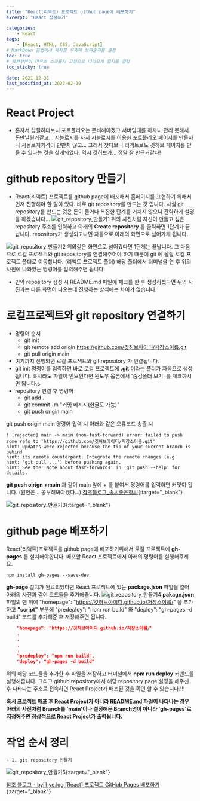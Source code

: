 ```yaml
---
title: "React(리액트) 프로젝트 github page에 배포하기"
excerpt: "React 삽질하기"

categories:
    - React
tags:
    - [React, HTML, CSS, JavaScript]
# MarkDown 문법에서 목차를 우측에 보여줄지를 결정
toc: true
# 목차부분이 마우스 스크롤시 고정으로 따라오게 할지를 결정
toc_sticky: true

date: 2021-12-31
last_modified_at: 2022-02-19
---
```


# React Project
- 혼자서 삽질하다보니 포트폴리오는 준비해야겠고 서버임대를 하자니 관리 못해서 돈만날릴거같고... 시놀로지를 사서 시놀로지를 이용한 포트폴리오 페이지를 만들자니 시놀로지가격이 만만치 않고... 그래서 찾다보니 리액트로도 깃허브 페이지를 만들 수 있다는 것을 찾게되었다. 역시 깃허브가... 정말 잘 만든거같다!

# github repository 만들기
- React(리액트) 프로젝트를 github page에 배포해서 홈페이지를 표현하기 위해서 먼저 진행해야 할 일이 있다. 바로 git repository를 만드는 것 입니다. 사실 git repository를 만드는 것은 돈이 들거나 복잡한 단계를 거치지 않으니 간략하게 설명을 하겠습니다...
![git_repository_만들기1](https://cdn.jsdelivr.net/gh/kkt9102/blog_img/20211229_posts/img1.png)
위의 사진처럼 자신이 만들고 싶은 repository 주소를 입력하고 아래의 **Create repository** 를 클릭하면 1단계가 끝납니다. repository가 생성되고나면 자동으로 아래의 화면으로 넘어가게 됩니다.


![git_repository_만들기2](https://cdn.jsdelivr.net/gh/kkt9102/blog_img/20211229_posts/img2.png)
위와같은 화면으로 넘어갔다면 1단계는 끝납니다. 그 다음으로 로컬 프로젝트와 git repository를 연결해주어야 하기 때문에 git 에 올릴 로컬 프로젝트 폴더로 이동합니다. (리액트 프로젝트 폴더) 해당 폴더에서 터미널을 연 후 위의 사진에 나와있는 명령어를 입력해주면 됩니다.

- 만약 repository 생성 시 README.md 파일에 체크를 한 후 생성하셨다면 위의 사진과는 다른 화면이 나오는데 진행하는 방식에는 차이가 없습니다.

# 로컬프로젝트와 git repository 연결하기

- 명령어 순서
    - git init
    - git remote add origin https://github.com/깃허브아이디/저장소이름.git
    - git pull origin main
- 여기까지 진행되면 로컬 프로젝트와 git repository 가 연결됩니다.
- git init 명령어를 입력하면 바로 로컬 프로젝트에 **.git** 이라는 폴더가 자동으로 생성됩니다. 혹시라도 파일이 안보인다면 윈도우 옵션에서 '숨김폴더 보기' 를 체크하시면 됩니다.s
- repository 연결 후 명령어
    - git add .
    - git commit -m "커밋 메시지(한글도 가능)"
    - git push origin main

git push origin main 명령어 입력 시 아래와 같은 오류코드 송출 시
```console
! [rejected] main -> main (non-fast-forward) error: failed to push some refs to 'https://github.com/깃허브아이디/저장소이름.git' 
hint: Updates were rejected because the tip of your current branch is behind
hint: its remote counterpart. Integrate the remote changes (e.g.
hint: 'git pull ...') before pushing again.
hint: See the 'Note about fast-forwards' in 'git push --help' for details.
```
**git push oirign +main** 과 같이 main 앞에 + 를 붙여서 명령어를 입력하면 커밋이 됩니다. (원인은... 공부해봐야겠다...)
[참조블로그_솜씨좋은장씨](https://somjang.tistory.com/entry/Git-rejected-master-master-non-fast-forward-%ED%95%B4%EA%B2%B0-%EB%B0%A9%EB%B2%95){:target="_blank"}

![git_repository_만들기3](https://cdn.jsdelivr.net/gh/kkt9102/blog_img/20211229_posts/img4.png){:target="_blank"}


# github page 배포하기
React(리액트)프로젝트를 github page에 배포하기위해서 로컬 프로젝트에 **gh-pages** 를 설치해야합니다. 배포할 React 프로젝트에서 아래의 명령어를 실행해주세요.
```console
npm install gh-pages --save-dev
```
**gh-page** 설치가 완료되었다면 React 프로젝트에 있는 **package.json** 파일을 열어 아래의 사진과 같이 코드들을 추가해줍니다.
![git_repository_만들기4](https://cdn.jsdelivr.net/gh/kkt9102/blog_img/20211229_posts/img5.png)
**pakage.json** 파일의 맨 위에 "homepage": "https://깃허브아이디.github.io/저장소이름/" 을 추가하고 **"script"** 부분에 "predeploy": "npm run build" 와 "deploy": "gh-pages -d build" 코드를 추가해준 후 저장해주면 됩니다.

```json
    "homepage": "https://깃허브아이디.github.io/저장소이름/"
    .
    .
    .
    .
    "predeploy": "npm run build",
    "deploy": "gh-pages -d build"
```
위의 해당 코드들을 추가한 후 파일을 저장하고 터미널에서 **npm run deploy** 커맨드를 실행해줍니다.  그리고 github repository에서 해당 repository page 설정을 해주신 후 나타나는 주소로 접속하면 React Project가 배포된 것을 확인 할 수 있습니다.!!!

**혹시 프로젝트 배포 후 React Project가 아니라 README.md 파일이 나타나는 경우 아래의 사진처럼 Branch를 'main'이나 설정해둔 Branch명이 아니라 'gh-pages'로 지정해주면 정상적으로 React Project가 출력됩니다.**

# 작업 순서 정리
    - 1. git repository 만들기

![git_repository_만들기5](https://cdn.jsdelivr.net/gh/kkt9102/blog_img/20211229_posts/img6.png){:target="_blank"}

[참조 블로그 - byjihye.log [React] 프로젝트 GitHub Pages 배포하기](https://velog.io/@byjihye/react-github-pages){:target="_blank"}
